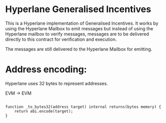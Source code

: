 # Hyperlane Generalised Incentives

This is a Hyperlane implementation of Generalised Incentives. It works by using the Hyperlane Mailbox to emit messages but instead of using the Hyperlane mailbox to verify messages, messages are to be delivered directly to this contract for verification and execution.

The messages are still delivered to the Hyperlane Mailbox for emitting.


# Address encoding:

Hyperlane uses 32 bytes to represent addresses.

EVM -> EVM
```solidity

function _to_bytes32(address target) internal returns(bytes memory) {
    return abi.encode(target);
}

```